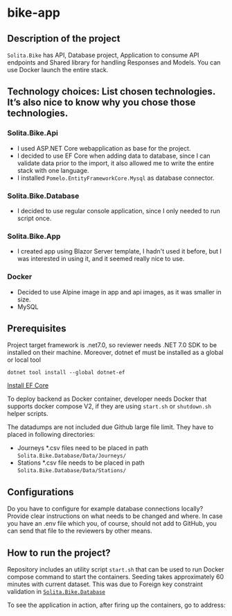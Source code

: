 # bike-app
## Description of the project
`Solita.Bike` has API, Database project, Application to consume API endpoints and Shared library for handling Responses and Models.
You can use Docker launch the entire stack.

## Technology choices: List chosen technologies. It’s also nice to know why you chose those technologies.
### Solita.Bike.Api
- I used ASP.NET Core webapplication as base for the project. 
- I decided to use EF Core when adding data to database, since I can validate data prior to the import, it also allowed me to write the entire stack with one language.
- I installed `Pomelo.EntityFrameworkCore.Mysql` as database connector.

### Solita.Bike.Database
- I decided to use regular console application, since I only needed to run script once. 

### Solita.Bike.App
- I created app using Blazor Server template, I hadn't used it before, but I was interested in using it, and it seemed really nice to use.

### Docker
- Decided to use Alpine image in app and api images, as it was smaller in size.
- MySQL 

## Prerequisites

Project target framework is .net7.0, so reviewer needs .NET 7.0 SDK to be installed on their machine.
Moreover, dotnet ef must be installed as a global or local tool

    dotnet tool install --global dotnet-ef
[Install EF Core](https://learn.microsoft.com/en-us/ef/core/get-started/overview/install)

To deploy backend as Docker container, developer needs Docker that supports docker compose V2, if they are using `start.sh` or `shutdown.sh`
helper scripts.

The datadumps are not included due Github large file limit. They have to placed in following directories:
- Journeys *.csv files need to be placed in path `Solita.Bike.Database/Data/Journeys/`
- Stations *.csv file needs to be placed in path `Solita.Bike.Database/Data/Stations/`

## Configurations

Do you have to configure for example database connections locally?
Provide clear instructions on what needs to be changed and where.
In case you have an .env file which you, of course, should not add to GitHub,
you can send that file to the reviewers by other means.

## How to run the project?

Repository includes an utility script `start.sh` that can be used to run Docker compose command to start the containers.
Seeding takes approximately 60 minutes with current dataset. This was due to Foreign key constraint validation in [`Solita.Bike.Database`](Solita.Bike.Database/Program.cs)

To see the application in action, after firing up the containers, go to address:
